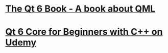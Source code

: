 # <a href="https://github.com/qmlbook/qt6book">The Qt 6 Book - A book about QML</a>
# <a href="https://github.com/voidrealms/qt6-core-beginners">Qt 6 Core for Beginners with C++ on Udemy</a>
